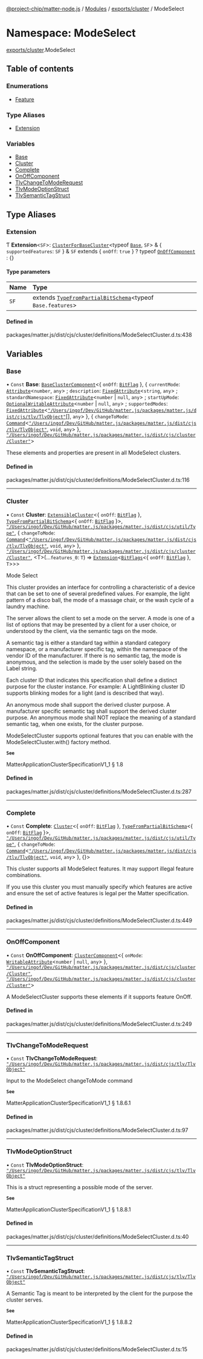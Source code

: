 [@project-chip/matter-node.js](../README.md) / [Modules](../modules.md) / [exports/cluster](exports_cluster.md) / ModeSelect

# Namespace: ModeSelect

[exports/cluster](exports_cluster.md).ModeSelect

## Table of contents

### Enumerations

- [Feature](../enums/exports_cluster.ModeSelect.Feature.md)

### Type Aliases

- [Extension](exports_cluster.ModeSelect.md#extension)

### Variables

- [Base](exports_cluster.ModeSelect.md#base)
- [Cluster](exports_cluster.ModeSelect.md#cluster)
- [Complete](exports_cluster.ModeSelect.md#complete)
- [OnOffComponent](exports_cluster.ModeSelect.md#onoffcomponent)
- [TlvChangeToModeRequest](exports_cluster.ModeSelect.md#tlvchangetomoderequest)
- [TlvModeOptionStruct](exports_cluster.ModeSelect.md#tlvmodeoptionstruct)
- [TlvSemanticTagStruct](exports_cluster.ModeSelect.md#tlvsemantictagstruct)

## Type Aliases

### Extension

Ƭ **Extension**<`SF`\>: [`ClusterForBaseCluster`](exports_cluster.md#clusterforbasecluster)<typeof [`Base`](exports_cluster.ModeSelect.md#base), `SF`\> & { `supportedFeatures`: `SF`  } & `SF` extends { `onOff`: ``true``  } ? typeof [`OnOffComponent`](exports_cluster.ModeSelect.md#onoffcomponent) : {}

#### Type parameters

| Name | Type |
| :------ | :------ |
| `SF` | extends [`TypeFromPartialBitSchema`](exports_schema.md#typefrompartialbitschema)<typeof `Base.features`\> |

#### Defined in

packages/matter.js/dist/cjs/cluster/definitions/ModeSelectCluster.d.ts:438

## Variables

### Base

• `Const` **Base**: [`BaseClusterComponent`](exports_cluster.md#baseclustercomponent)<{ `onOff`: [`BitFlag`](exports_schema.md#bitflag-1)  }, { `currentMode`: [`Attribute`](exports_cluster.md#attribute)<`number`, `any`\> ; `description`: [`FixedAttribute`](exports_cluster.md#fixedattribute)<`string`, `any`\> ; `standardNamespace`: [`FixedAttribute`](exports_cluster.md#fixedattribute)<`number` \| ``null``, `any`\> ; `startUpMode`: [`OptionalWritableAttribute`](exports_cluster.md#optionalwritableattribute)<`number` \| ``null``, `any`\> ; `supportedModes`: [`FixedAttribute`](exports_cluster.md#fixedattribute)<[`"/Users/ingof/Dev/GitHub/matter.js/packages/matter.js/dist/cjs/tlv/TlvObject"`](export._internal_.__Users_ingof_Dev_GitHub_matter_js_packages_matter_js_dist_cjs_tlv_TlvObject_.md)[], `any`\>  }, { `changeToMode`: [`Command`](exports_cluster.md#command)<[`"/Users/ingof/Dev/GitHub/matter.js/packages/matter.js/dist/cjs/tlv/TlvObject"`](export._internal_.__Users_ingof_Dev_GitHub_matter_js_packages_matter_js_dist_cjs_tlv_TlvObject_.md), `void`, `any`\>  }, [`"/Users/ingof/Dev/GitHub/matter.js/packages/matter.js/dist/cjs/cluster/Cluster"`](export._internal_.__Users_ingof_Dev_GitHub_matter_js_packages_matter_js_dist_cjs_cluster_Cluster_.md)\>

These elements and properties are present in all ModeSelect clusters.

#### Defined in

packages/matter.js/dist/cjs/cluster/definitions/ModeSelectCluster.d.ts:116

___

### Cluster

• `Const` **Cluster**: [`ExtensibleCluster`](exports_cluster.md#extensiblecluster)<{ `onOff`: [`BitFlag`](exports_schema.md#bitflag-1)  }, [`TypeFromPartialBitSchema`](exports_schema.md#typefrompartialbitschema)<{ `onOff`: [`BitFlag`](exports_schema.md#bitflag-1)  }\>, [`"/Users/ingof/Dev/GitHub/matter.js/packages/matter.js/dist/cjs/util/Type"`](export._internal_.__Users_ingof_Dev_GitHub_matter_js_packages_matter_js_dist_cjs_util_Type_.md), { `changeToMode`: [`Command`](exports_cluster.md#command)<[`"/Users/ingof/Dev/GitHub/matter.js/packages/matter.js/dist/cjs/tlv/TlvObject"`](export._internal_.__Users_ingof_Dev_GitHub_matter_js_packages_matter_js_dist_cjs_tlv_TlvObject_.md), `void`, `any`\>  }, [`"/Users/ingof/Dev/GitHub/matter.js/packages/matter.js/dist/cjs/cluster/Cluster"`](export._internal_.__Users_ingof_Dev_GitHub_matter_js_packages_matter_js_dist_cjs_cluster_Cluster_.md), <T\>(...`features_0`: `T`) => [`Extension`](exports_cluster.ModeSelect.md#extension)<[`BitFlags`](exports_schema.md#bitflags)<{ `onOff`: [`BitFlag`](exports_schema.md#bitflag-1)  }, `T`\>\>\>

Mode Select

This cluster provides an interface for controlling a characteristic of a device that can be set to one of
several predefined values. For example, the light pattern of a disco ball, the mode of a massage chair, or the
wash cycle of a laundry machine.

The server allows the client to set a mode on the server. A mode is one of a list of options that may be
presented by a client for a user choice, or understood by the client, via the semantic tags on the mode.

A semantic tag is either a standard tag within a standard category namespace, or a manufacturer specific tag,
within the namespace of the vendor ID of the manufacturer. If there is no semantic tag, the mode is anonymous,
and the selection is made by the user solely based on the Label string.

Each cluster ID that indicates this specification shall define a distinct purpose for the cluster instance. For
example: A LightBlinking cluster ID supports blinking modes for a light (and is described that way).

An anonymous mode shall support the derived cluster purpose. A manufacturer specific semantic tag shall support
the derived cluster purpose. An anonymous mode shall NOT replace the meaning of a standard semantic tag, when
one exists, for the cluster purpose.

ModeSelectCluster supports optional features that you can enable with the ModeSelectCluster.with() factory
method.

**`See`**

MatterApplicationClusterSpecificationV1_1 § 1.8

#### Defined in

packages/matter.js/dist/cjs/cluster/definitions/ModeSelectCluster.d.ts:287

___

### Complete

• `Const` **Complete**: [`Cluster`](exports_cluster.md#cluster)<{ `onOff`: [`BitFlag`](exports_schema.md#bitflag-1)  }, [`TypeFromPartialBitSchema`](exports_schema.md#typefrompartialbitschema)<{ `onOff`: [`BitFlag`](exports_schema.md#bitflag-1)  }\>, [`"/Users/ingof/Dev/GitHub/matter.js/packages/matter.js/dist/cjs/util/Type"`](export._internal_.__Users_ingof_Dev_GitHub_matter_js_packages_matter_js_dist_cjs_util_Type_.md), { `changeToMode`: [`Command`](exports_cluster.md#command)<[`"/Users/ingof/Dev/GitHub/matter.js/packages/matter.js/dist/cjs/tlv/TlvObject"`](export._internal_.__Users_ingof_Dev_GitHub_matter_js_packages_matter_js_dist_cjs_tlv_TlvObject_.md), `void`, `any`\>  }, {}\>

This cluster supports all ModeSelect features. It may support illegal feature combinations.

If you use this cluster you must manually specify which features are active and ensure the set of active
features is legal per the Matter specification.

#### Defined in

packages/matter.js/dist/cjs/cluster/definitions/ModeSelectCluster.d.ts:449

___

### OnOffComponent

• `Const` **OnOffComponent**: [`ClusterComponent`](exports_cluster.md#clustercomponent)<{ `onMode`: [`WritableAttribute`](exports_cluster.md#writableattribute)<`number` \| ``null``, `any`\>  }, [`"/Users/ingof/Dev/GitHub/matter.js/packages/matter.js/dist/cjs/cluster/Cluster"`](export._internal_.__Users_ingof_Dev_GitHub_matter_js_packages_matter_js_dist_cjs_cluster_Cluster_.md), [`"/Users/ingof/Dev/GitHub/matter.js/packages/matter.js/dist/cjs/cluster/Cluster"`](export._internal_.__Users_ingof_Dev_GitHub_matter_js_packages_matter_js_dist_cjs_cluster_Cluster_.md)\>

A ModeSelectCluster supports these elements if it supports feature OnOff.

#### Defined in

packages/matter.js/dist/cjs/cluster/definitions/ModeSelectCluster.d.ts:249

___

### TlvChangeToModeRequest

• `Const` **TlvChangeToModeRequest**: [`"/Users/ingof/Dev/GitHub/matter.js/packages/matter.js/dist/cjs/tlv/TlvObject"`](export._internal_.__Users_ingof_Dev_GitHub_matter_js_packages_matter_js_dist_cjs_tlv_TlvObject_.md)

Input to the ModeSelect changeToMode command

**`See`**

MatterApplicationClusterSpecificationV1_1 § 1.8.6.1

#### Defined in

packages/matter.js/dist/cjs/cluster/definitions/ModeSelectCluster.d.ts:97

___

### TlvModeOptionStruct

• `Const` **TlvModeOptionStruct**: [`"/Users/ingof/Dev/GitHub/matter.js/packages/matter.js/dist/cjs/tlv/TlvObject"`](export._internal_.__Users_ingof_Dev_GitHub_matter_js_packages_matter_js_dist_cjs_tlv_TlvObject_.md)

This is a struct representing a possible mode of the server.

**`See`**

MatterApplicationClusterSpecificationV1_1 § 1.8.8.1

#### Defined in

packages/matter.js/dist/cjs/cluster/definitions/ModeSelectCluster.d.ts:40

___

### TlvSemanticTagStruct

• `Const` **TlvSemanticTagStruct**: [`"/Users/ingof/Dev/GitHub/matter.js/packages/matter.js/dist/cjs/tlv/TlvObject"`](export._internal_.__Users_ingof_Dev_GitHub_matter_js_packages_matter_js_dist_cjs_tlv_TlvObject_.md)

A Semantic Tag is meant to be interpreted by the client for the purpose the cluster serves.

**`See`**

MatterApplicationClusterSpecificationV1_1 § 1.8.8.2

#### Defined in

packages/matter.js/dist/cjs/cluster/definitions/ModeSelectCluster.d.ts:15

